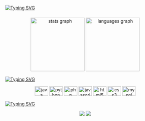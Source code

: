 
[![Typing SVG](https://readme-typing-svg.herokuapp.com/?color=696969&size=25&center=true&vCenter=true&width=1000&lines=Hello,+My+name+is+Ramildo+Junior;I+am+21+years+old;I'm+from+Brazil;I'm+currently+a+student+of+SI;Be+Welcome!+:%29)](https://git.io/typing-svg)

<!-- <h2 align="center">Hi 👋! My name is Ramildo Jr</h2>
-->
###

<div align="center">
  <img  height="170em"  src="https://github-readme-stats.vercel.app/api?hide_title=false&hide_rank=false&show_icons=true&include_all_commits=true&count_private=true&disable_animations=false&theme=react&locale=en&hide_border=false&username=Uigorteodoro" height="150" alt="stats graph"  />
  <img  height="170em"  src="https://github-readme-stats.vercel.app/api/top-langs?locale=en&hide_title=false&layout=compact&card_width=320&langs_count=5&theme=react&hide_border=false&username=RamildoJunior" height="150" alt="languages graph"  />
</div>

  [![Typing SVG](https://readme-typing-svg.herokuapp.com/?color=696969&size=25&center=true&vCenter=true&width=1000&lines=Technologies+I+use+in+my+day)](https://git.io/typing-svg)
<div align="center">
  <img src="https://cdn.jsdelivr.net/gh/devicons/devicon/icons/java/java-original.svg" height="30" width="42" alt="java logo"  />
  <img src="https://cdn.jsdelivr.net/gh/devicons/devicon/icons/python/python-original.svg" height="30" width="42" alt="python logo"  />
  <img src="https://cdn.jsdelivr.net/gh/devicons/devicon/icons/php/php-original.svg" height="30" width="42" alt="php logo"  />
  <img src="https://cdn.jsdelivr.net/gh/devicons/devicon/icons/javascript/javascript-original.svg" height="30" width="42" alt="javascript logo"  />
  <img src="https://cdn.jsdelivr.net/gh/devicons/devicon/icons/html5/html5-original.svg" height="30" width="42" alt="html5 logo"  />
  <img src="https://cdn.jsdelivr.net/gh/devicons/devicon/icons/css3/css3-original.svg" height="30" width="42" alt="css3 logo"  />
  <img src="https://cdn.jsdelivr.net/gh/devicons/devicon/icons/mysql/mysql-original.svg" height="30" width="42" alt="mysql logo"  />
</div>

 [![Typing SVG](https://readme-typing-svg.herokuapp.com/?color=696969&size=25&center=true&vCenter=true&width=1000&lines=Social+media)](https://git.io/typing-svg)
<div align="center">
  <a href="https://www.instagram.com/ramildo.junior/" target="_blank"><img src="https://img.shields.io/badge/-Instagram-%23E4405F?style=for-the-badge&logo=instagram&logoColor=white" target="_blank"></a>
  <a href="https://www.linkedin.com/in/ramildo-junior-983aa51a3/" target="_blank"><img src="https://img.shields.io/badge/-LinkedIn-%230077B5?style=for-the-badge&logo=linkedin&logoColor=white" target="_blank"></a> 
</div>


###

<br clear="both">


###

  ##
